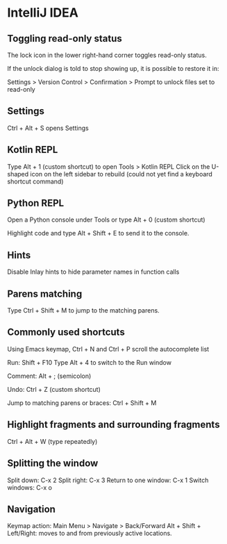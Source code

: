 # IntelliJ IDEA

## Toggling read-only status

The lock icon in the lower right-hand corner toggles read-only status.

If the unlock dialog is told to stop showing up, it is possible to restore it in:

Settings > Version Control > Confirmation > Prompt to unlock files set to read-only

## Settings

Ctrl + Alt + S opens Settings

## Kotlin REPL

Type Alt + 1 (custom shortcut) to open Tools > Kotlin REPL
Click on the U-shaped icon on the left sidebar to rebuild (could not yet find a keyboard shortcut command)


## Python REPL

Open a Python console under Tools or type Alt + 0 (custom shortcut)

Highlight code and type Alt + Shift + E to send it to the console.

## Hints

Disable Inlay hints to hide parameter names in function calls

## Parens matching

Type Ctrl + Shift + M to jump to the matching parens.

## Commonly used shortcuts

Using Emacs keymap, Ctrl + N and Ctrl + P scroll the autocomplete list

Run: Shift + F10
Type Alt + 4 to switch to the Run window

Comment: Alt + ; (semicolon)

Undo: Ctrl + Z (custom shortcut)

Jump to matching parens or braces: Ctrl + Shift + M

## Highlight fragments and surrounding fragments

Ctrl + Alt + W (type repeatedly)

## Splitting the window

Split down: C-x 2
Split right: C-x 3
Return to one window: C-x 1
Switch windows: C-x o

## Navigation

Keymap action: Main Menu > Navigate > Back/Forward
Alt + Shift + Left/Right: moves to and from previously active locations.
